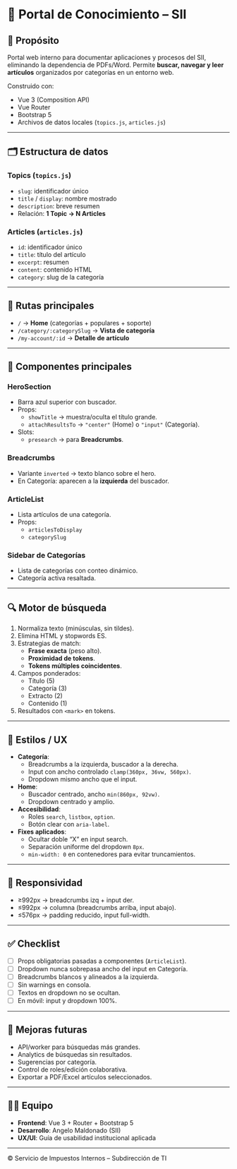 # 📘 Portal de Conocimiento – SII

## 📌 Propósito
Portal web interno para documentar aplicaciones y procesos del SII, eliminando la dependencia de PDFs/Word.
Permite **buscar, navegar y leer artículos** organizados por categorías en un entorno web.

Construido con:
- Vue 3 (Composition API)
- Vue Router
- Bootstrap 5
- Archivos de datos locales (`topics.js`, `articles.js`)

---

## 🗂️ Estructura de datos

### Topics (`topics.js`)
- `slug`: identificador único
- `title` / `display`: nombre mostrado
- `description`: breve resumen
- Relación: **1 Topic → N Articles**

### Articles (`articles.js`)
- `id`: identificador único
- `title`: título del artículo
- `excerpt`: resumen
- `content`: contenido HTML
- `category`: slug de la categoría

---

## 🧭 Rutas principales
- `/` → **Home** (categorías + populares + soporte)
- `/category/:categorySlug` → **Vista de categoría**
- `/my-account/:id` → **Detalle de artículo**

---

## 🧩 Componentes principales

### HeroSection
- Barra azul superior con buscador.
- Props:
  - `showTitle` → muestra/oculta el título grande.
  - `attachResultsTo` → `"center"` (Home) o `"input"` (Categoría).
- Slots:
  - `presearch` → para **Breadcrumbs**.

### Breadcrumbs
- Variante `inverted` → texto blanco sobre el hero.
- En Categoría: aparecen a la **izquierda** del buscador.

### ArticleList
- Lista artículos de una categoría.
- Props:
  - `articlesToDisplay`
  - `categorySlug`

### Sidebar de Categorías
- Lista de categorías con conteo dinámico.
- Categoría activa resaltada.

---

## 🔍 Motor de búsqueda
1. Normaliza texto (minúsculas, sin tildes).
2. Elimina HTML y stopwords ES.
3. Estrategias de match:
   - **Frase exacta** (peso alto).
   - **Proximidad de tokens**.
   - **Tokens múltiples coincidentes**.
4. Campos ponderados:
   - Título (5)
   - Categoría (3)
   - Extracto (2)
   - Contenido (1)
5. Resultados con `<mark>` en tokens.

---

## 🎨 Estilos / UX

- **Categoría**:
  - Breadcrumbs a la izquierda, buscador a la derecha.
  - Input con ancho controlado `clamp(360px, 36vw, 560px)`.
  - Dropdown mismo ancho que el input.
- **Home**:
  - Buscador centrado, ancho `min(860px, 92vw)`.
  - Dropdown centrado y amplio.
- **Accesibilidad**:
  - Roles `search`, `listbox`, `option`.
  - Botón clear con `aria-label`.
- **Fixes aplicados**:
  - Ocultar doble “X” en input search.
  - Separación uniforme del dropdown `8px`.
  - `min-width: 0` en contenedores para evitar truncamientos.

---

## 📱 Responsividad
- ≥992px → breadcrumbs izq + input der.
- ≤992px → columna (breadcrumbs arriba, input abajo).
- ≤576px → padding reducido, input full-width.

---

## ✅ Checklist
- [ ] Props obligatorias pasadas a componentes (`ArticleList`).
- [ ] Dropdown nunca sobrepasa ancho del input en Categoría.
- [ ] Breadcrumbs blancos y alineados a la izquierda.
- [ ] Sin warnings en consola.
- [ ] Textos en dropdown no se ocultan.
- [ ] En móvil: input y dropdown 100%.

---

## 🚀 Mejoras futuras
- API/worker para búsquedas más grandes.
- Analytics de búsquedas sin resultados.
- Sugerencias por categoría.
- Control de roles/edición colaborativa.
- Exportar a PDF/Excel artículos seleccionados.

---

## 👨‍💻 Equipo
- **Frontend**: Vue 3 + Router + Bootstrap 5
- **Desarrollo**: Angelo Maldonado (SII)
- **UX/UI**: Guía de usabilidad institucional aplicada

---

© Servicio de Impuestos Internos – Subdirección de TI
